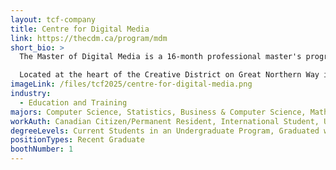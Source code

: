 ```yaml
---
layout: tcf-company
title: Centre for Digital Media
link: https://thecdm.ca/program/mdm
short_bio: >
  The Master of Digital Media is a 16-month professional master's program that gives you hands-on experience creating digital media products, working with real clients, and developing industry-relevant leadership and collaboration skills.

  Located at the heart of the Creative District on Great Northern Way in Vancouver, Centre for Digital Media (CDM) is a thriving campus with an earned reputation as a destination for collaboration amongst learners, educational leaders, industry and community based-partners. CDM was established through the ground-breaking partnership of four leading academic institutions: The University of British Columbia (UBC), Simon Fraser University (SFU), Emily Carr University of Art + Design (ECU), and the British Columbia Institute of Technology (BCIT).
imageLink: /files/tcf2025/centre-for-digital-media.png
industry:
  - Education and Training
majors: Computer Science, Statistics, Business & Computer Science, Mathematics, Cognitive Science, Neuroscience, Physics, Data Science, Computer Engineering, Electrical Engineering, Engineering Physics, Mechanical Engineering, Biomedical Engineering, Other Engineering
workAuth: Canadian Citizen/Permanent Resident, International Student, US Citizen, All
degreeLevels: Current Students in an Undergraduate Program, Graduated with an Undergraduate Degree
positionTypes: Recent Graduate
boothNumber: 1
---
```

